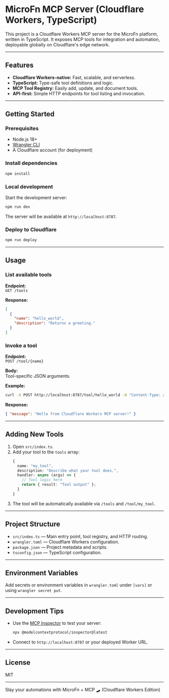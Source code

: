 # MicroFn MCP Server (Cloudflare Workers, TypeScript)

This project is a Cloudflare Workers MCP server for the MicroFn platform, written in TypeScript. It exposes MCP tools for integration and automation, deployable globally on Cloudflare's edge network.

---

## Features

- **Cloudflare Workers-native:** Fast, scalable, and serverless.
- **TypeScript:** Type-safe tool definitions and logic.
- **MCP Tool Registry:** Easily add, update, and document tools.
- **API-first:** Simple HTTP endpoints for tool listing and invocation.

---

## Getting Started

### Prerequisites

- Node.js 18+
- [Wrangler CLI](https://developers.cloudflare.com/workers/wrangler/)
- A Cloudflare account (for deployment)

### Install dependencies

```sh
npm install
```

### Local development

Start the development server:

```sh
npm run dev
```

The server will be available at `http://localhost:8787`.

### Deploy to Cloudflare

```sh
npm run deploy
```

---

## Usage

### List available tools

**Endpoint:**  
`GET /tools`

**Response:**
```json
[
  {
    "name": "hello_world",
    "description": "Returns a greeting."
  }
]
```

### Invoke a tool

**Endpoint:**  
`POST /tool/{name}`

**Body:**  
Tool-specific JSON arguments.

**Example:**
```sh
curl -X POST http://localhost:8787/tool/hello_world -H "Content-Type: application/json" -d '{}'
```

**Response:**
```json
{ "message": "Hello from Cloudflare Workers MCP server!" }
```

---

## Adding New Tools

1. Open `src/index.ts`.
2. Add your tool to the `tools` array:
   ```ts
   {
     name: "my_tool",
     description: "Describe what your tool does.",
     handler: async (args) => {
       // Tool logic here
       return { result: "Tool output" };
     }
   }
   ```
3. The tool will be automatically available via `/tools` and `/tool/my_tool`.

---

## Project Structure

- `src/index.ts` — Main entry point, tool registry, and HTTP routing.
- `wrangler.toml` — Cloudflare Workers configuration.
- `package.json` — Project metadata and scripts.
- `tsconfig.json` — TypeScript configuration.

---

## Environment Variables

Add secrets or environment variables in `wrangler.toml` under `[vars]` or using `wrangler secret put`.

---

## Development Tips

- Use the [MCP Inspector](https://github.com/modelcontextprotocol/inspector) to test your server:
  ```sh
  npx @modelcontextprotocol/inspector@latest
  ```
- Connect to `http://localhost:8787` or your deployed Worker URL.

---

## License

MIT

---

Slay your automations with MicroFn + MCP 🛹 (Cloudflare Workers Edition)

